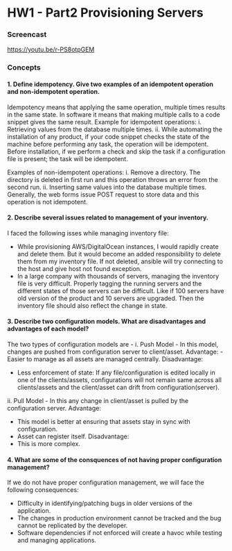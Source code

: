 # HW1 - Part2 Provisioning Servers

### Screencast
https://youtu.be/r-PS8otpGEM

### Concepts

#### 1. Define idempotency. Give two examples of an idempotent operation and non-idempotent operation.
Idempotency means that applying the same operation, multiple times results in the same state. In software it means that making multiple calls to a code snippet gives the same result. 
Example for idempotent operations:
i. Retrieving values from the database multiple times. 
ii. While automating the installation of any product, if your code snippet checks the state of the machine before performing any task, the operation will be idempotent. Before installation, if we perform a check and skip the task if a configuration file is present; the task will be idempotent.

Examples of non-idempotent operations:
i. Remove a directory. The directory is deleted in first run and this operation throws an error from the second run.
ii. Inserting same values into the database multiple times. Generally, the web forms issue POST request to store data and this operation is not idempotent.

#### 2. Describe several issues related to management of your inventory.
I faced the following isses while managing inventory file:
- While provisioning AWS/DigitalOcean instances, I would rapidly create and delete them. But it would become an added responsibility to delete them from my inventory file. If not deleted, ansible will try connecting to the host and give host not found exception.
- In a large company with thousands of servers, managing the inventory file is very difficult. Properly tagging the running servers and the different states of those servers can be difficult. Like if 100 servers have old version of the product and 10 servers are upgraded. Then the inventory file should also reflect the change in state.

#### 3. Describe two configuration models. What are disadvantages and advantages of each model?
The two types of configuration models are - 
i. Push Model - In this model, changes are pushed from configuration server to client/asset.
Advantage: 
-Easier to manage as all assets are managed centrally.
Disadvantage: 
- Less enforcement of state: If any file/configuration is edited locally in one of the clients/assets, configurations will not remain same across all clients/assets and the client/asset can drift from configuration(server).

ii. Pull Model - In this any change in client/asset is pulled by the configuration server.
Advantage:
- This model is better at ensuring that assets stay in sync with configuration.
- Asset can register itself.
Disadvantage:
- This is more complex.

#### 4. What are some of the consquences of not having proper configuration management?
If we do not have proper configuration management, we will face the following consequences:
- Difficulty in identifying/patching bugs in older versions of the application.
- The changes in production environment cannot be tracked and the bug cannot be replicated by the developer.
- Software dependencies if not enforced will create a havoc while testing and managing applications.
